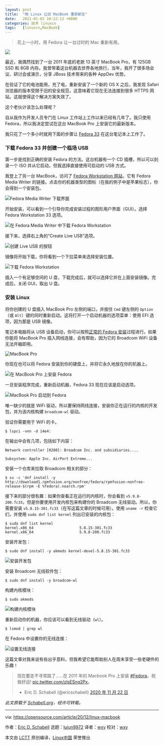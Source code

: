 ```yaml
---
layout: post
title:	"用 Linux 让旧 MacBook 重获新生"
date:	2021-01-02 10:22:12 +0800 
categories:	技术 linuxcn 
tags:	[linuxcn,MacBook]
---
```




> 
> 花上一小时，用 Fedora 让一台过时的 Mac 重新有用。
> 
> 
> 


![](/Asserts/Images/album/202101/02/102156tjj8g7r272j74huj.jpg)


最近，我偶然找到了一台 2011 年底的老款 13 英寸 MacBook Pro，有 125GB SSD 和 8GB 内存。我曾带着这台机器去世界各地旅行，当年，我开了很多场会议、研讨会或演示，分享 JBoss 技术带来的各种 AppDev 优势。


在验证了它的电池能用，充了电，重新安装了一个新的 OS X 之后，我发现 Safari 浏览器的版本受限于旧的安全规范，这意味着它现在无法连接到很多 HTTPS 网站。这就使得这个解决方案失效了。


这个老伙计该怎么处理呢？


自从我作为开发人员专门在 Linux 工作站上工作以来已经有几年了。我只使用 Fedora，所以我决定尝试在这台 MacBook Pro 上安装它的最新版本。


我只花了一个多小时就用下面的步骤让 [Fedora 33](https://getfedora.org/en/) 在这台笔记本上工作了。


### 下载 Fedora 33 并创建一个临场 USB


第一步是找到正确的安装 Fedora 的方法。这台机器有一个 CD 插槽，所以可以刻录一个 ISO 并从它启动，但我选择直接使用可启动的 USB 方式。


我登上了另一台 MacBook，访问了 [Fedora Workstation 网站](https://getfedora.org/en/workstation/download/)，它有 Fedora Media Writer 的链接。点击你的机器类型的图标（在我的例子中是苹果标志），你会得到一个安装包。


![Fedora Media Writer 下载界面](/Asserts/Images/album/202101/02/102214er9gtirp1f96nnmz.png "Fedora Media Writer download screen")


开始安装，可以看到一个引导你完成安装过程的图形用户界面（GUI）。选择 Fedora Workstation 33 选项。


![在 Fedora Media Writer 中下载 Fedora Workstation](/Asserts/Images/album/202101/02/102214ga184lakyj89jll4.png "Fedora Workstation download in Fedora Media Writer")


接下来，选择右上角的“Create Live USB”选项。


![创建 Live USB 的按钮](/Asserts/Images/album/202101/02/102215byrydjhndezjndhe.png "Create Live USB button")


镜像将开始下载，你将看到一个下拉菜单来选择安装位置。


![下载 Fedora Workstation](/Asserts/Images/album/202101/02/102215ljeh5zehchf598sg.png "Downloading Fedora Workstation")


插入一个有足够空间的 U 盘，下载完成后，就可以选择它并在上面安装镜像。完成后，关闭 GUI，取出 U 盘。


### 安装 Linux


将你创建的 U 盘插入 MacBook Pro 左侧的端口，并按住 `Cmd` 键左侧的 `Option`（或 `Alt`）键的同时重新启动。这将打开一个启动机器的选项菜单：使用 EFI 选项，因为那是 USB 镜像。


笔记本电脑将从 USB 设备启动，你可以按照[正常的 Fedora 安装](https://docs.fedoraproject.org/en-US/fedora/f33/install-guide/install/Booting_the_Installation/)过程进行。如果你能将 MacBook Pro 插入网线连接，会有帮助，因为它的 Broadcom WiFi 设备无法开箱即用。


![MacBook Pro](/Asserts/Images/album/202101/02/102215v6hhnbq2s83hobqz.jpg "MacBook Pro")


你现在也可以将 Fedora 安装到你的硬盘上，并将它永久地放在你的机器上。


![在 MacBook Pro 上安装 Fedora](/Asserts/Images/album/202101/02/102216z4dh4b4jpj3xzwdw.jpg "Installing Fedora on MacBook Pro")


一旦安装程序完成，重新启动机器，Fedora 33 现在应该是启动选项。


![MacBook Pro 启动到 Fedora](/Asserts/Images/album/202101/02/102216zmmmmk170lzjwppd.jpg "MacBook Pro booting into Fedora")


唯一缺少的就是 WiFi 驱动，所以要保持网线连接，安装你正在运行的内核的开发包，并为该内核构建 `broadcom-wl` 驱动。


验证你需要用于 WiFi 的卡。



```
$ lspci -vnn -d 14e4:

```

在输出中会有几项，包括如下内容：



```
Network controller [0280]: Broadcom Inc. and subsidiaries....

Subsystem: Apple Inc. AirPort Extreme...

```

安装一个仓库来拉取 Broadcom 相关的部分：



```
$ su -c 'dnf install -y http://download1.rpmfusion.org/nonfree/fedora/rpmfusion-nonfree-release-$(rpm -E %fedora).noarch.rpm'

```

接下来的部分很有趣：如果你查看正在运行的内核时，你会看到 `v5.9.8-200.fc33`，但是你要使用开发内核包来构建你的 Broadcom 无线驱动。所以，你需要安装 `v5.8.15-301.fc33`（在写这篇文章的时候可用）。使用 `uname -r` 检查它们，并使用 `sudo dnf list kernel` 列出已安装的内核包：



```
$ sudo dnf list kernel
kernel.x86_64                     5.8.15-301.fc33
kernel.x86_64                     5.9.8-200.fc33

```

安装开发包：



```
$ sudo dnf install -y akmods kernel-devel-5.8.15-301.fc33

```

![安装开发包](/Asserts/Images/album/202101/02/102216k92232xuzm9axrum.jpg "Installing development packages")


安装 Broadcom 无线软件包：



```
$ sudo dnf install -y broadcom-wl

```

构建内核模块：



```
$ sudo akmods

```

![构建内核模块](/Asserts/Images/album/202101/02/102217f3z54al4ff3waf54.jpg "Building the kernel module")


重新启动你的机器，你应该可以看到无线驱动（`wl`）。



```
$ lsmod | grep wl

```

在 Fedora 中设置你的无线连接：


![设置无线连接](/Asserts/Images/album/202101/02/102217hepdin3if5ghhafr.jpg "Set up wireless connection")


这篇文章对我来说有些出乎意料，但我希望它能帮助别人在周末享受一些老硬件的乐趣！



> 
> 现在要走不寻常路了……在 2011 年的 Macbook Pro 上安装 [#Fedora](https://twitter.com/hashtag/Fedora?src=hash&ref_src=twsrc%5Etfw)。祝我好运! [pic.twitter.com/zlsESnq2Px](https://t.co/zlsESnq2Px)。
> 
> 
> * Eric D. Schabell (@ericschabell) [2020 年 11 月 22 日](https://twitter.com/ericschabell/status/1330434517883121665?ref_src=twsrc%5Etfw)
> 
> 
> 


*此文原载于 [Schabell.org](https://www.schabell.org/2020/11/installing-fedora33-on-macbook-pro-13inch-late-2011.html)，经许可转载。*




---


via: <https://opensource.com/article/20/12/linux-macbook>


作者：[Eric D. Schabell](https://opensource.com/users/eschabell) 选题：[lujun9972](https://github.com/lujun9972) 译者：[wxy](https://github.com/wxy) 校对：[wxy](https://github.com/wxy)


本文由 [LCTT](https://github.com/LCTT/TranslateProject) 原创编译，[Linux中国](https://linux.cn/) 荣誉推出
